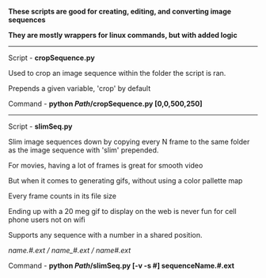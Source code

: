 **These scripts are good for creating, editing, and converting image sequences**

**They are mostly wrappers for linux commands, but with added logic**

--------------------

Script - **cropSequence.py**

Used to crop an image sequence within the folder the script is ran.

Prepends a given variable, 'crop' by default

Command - **python *Path*/cropSequence.py [0,0,500,250]**

--------------------


Script - **slimSeq.py**

Slim image sequences down by copying every N frame to the same folder as the image sequence with 'slim' prepended.


For movies, having a lot of frames is great for smooth video

But when it comes to generating gifs, without using a color pallette map

Every frame counts in its file size

Ending up with a 20 meg gif to display on the web is never fun for cell phone users not on wifi


Supports any sequence with a number in a shared position.

*name.#.ext / name_#.ext / name#.ext*

Command - **python *Path*/slimSeq.py [-v -s #] sequenceName.#.ext**
